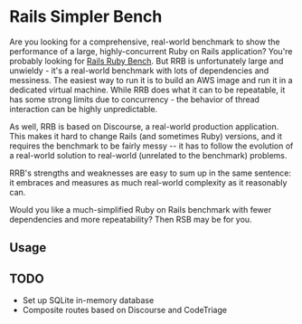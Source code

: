 # Rails Simpler Bench

Are you looking for a comprehensive, real-world benchmark to show the
performance of a large, highly-concurrent Ruby on Rails application?
You're probably looking for [Rails Ruby
Bench](https://github.com/noahgibbs/rails_ruby_bench). But RRB is
unfortunately large and unwieldy - it's a real-world benchmark with
lots of dependencies and messiness. The easiest way to run it is to
build an AWS image and run it in a dedicated virtual machine. While
RRB does what it can to be repeatable, it has some strong limits due
to concurrency - the behavior of thread interaction can be highly
unpredictable.

As well, RRB is based on Discourse, a real-world production
application. This makes it hard to change Rails (and sometimes Ruby)
versions, and it requires the benchmark to be fairly messy -- it has
to follow the evolution of a real-world solution to real-world
(unrelated to the benchmark) problems.

RRB's strengths and weaknesses are easy to sum up in the same
sentence: it embraces and measures as much real-world complexity as it
reasonably can.

Would you like a much-simplified Ruby on Rails benchmark with fewer
dependencies and more repeatability? Then RSB may be for you.

## Usage

## TODO

* Set up SQLite in-memory database
* Composite routes based on Discourse and CodeTriage
